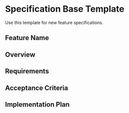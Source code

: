 # Specification Base Template

Use this template for new feature specifications.

## Feature Name

## Overview

## Requirements

## Acceptance Criteria

## Implementation Plan
